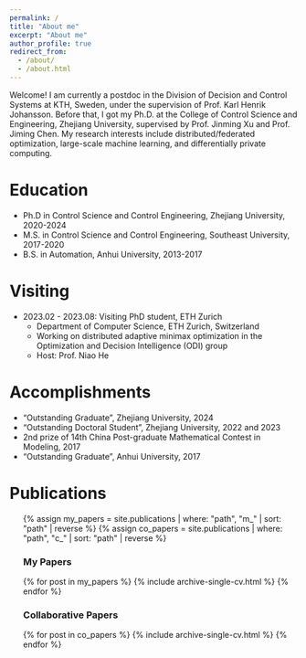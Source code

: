 ```yaml
---
permalink: /
title: "About me"
excerpt: "About me"
author_profile: true
redirect_from: 
  - /about/
  - /about.html
---
```


Welcome! I am currently a postdoc in the Division of Decision and Control Systems at KTH, Sweden, under the supervision of Prof. Karl Henrik Johansson. Before that, I got my Ph.D. at the College of Control Science and Engineering, Zhejiang University, supervised by Prof. Jinming Xu and Prof. Jiming Chen. My research interests include distributed/federated optimization, large-scale machine learning, and differentially private computing.

Education
======
* Ph.D in Control Science and Control Engineering, Zhejiang University, 2020-2024
* M.S. in Control Science and Control Engineering, Southeast University, 2017-2020
* B.S. in Automation, Anhui University, 2013-2017

Visiting
======
* 2023.02 - 2023.08:  Visiting PhD student, ETH Zurich
  * Department of Computer Science, ETH Zurich, Switzerland
  * Working on distributed adaptive minimax optimization in the Optimization and Decision Intelligence (ODI) group
  * Host: Prof. Niao He

Accomplishments
======
* “Outstanding Graduate”, Zhejiang University, 2024
* “Outstanding Doctoral Student”, Zhejiang University, 2022 and 2023
* 2nd prize of 14th China Post-graduate Mathematical Contest in Modeling, 2017
* “Outstanding Graduate”, Anhui University, 2017

Publications
======
  <ul>
  <!-- 获取所有个人论文，按文件名排序并逆序 -->
  {% assign my_papers = site.publications | where: "path", "m_" | sort: "path" | reverse %}
  <!-- 获取所有合作论文，按文件名排序并逆序 -->
  {% assign co_papers = site.publications | where: "path", "c_" | sort: "path" | reverse %}

  <!-- 列出个人论文 -->
  <h3>My Papers</h3>
  {% for post in my_papers %}
    {% include archive-single-cv.html %}
  {% endfor %}

  <!-- 列出合作论文 -->
  <h3>Collaborative Papers</h3>
  {% for post in co_papers %}
    {% include archive-single-cv.html %}
  {% endfor %}
</ul>


